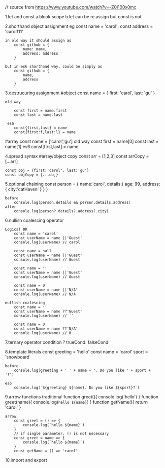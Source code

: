 // source from https://www.youtube.com/watch?v=-Z0i100x0mc

1.let and const
    a.blcok scope
    b.let can be re assign but const is not 

2.shorthand object assignment
    eg
        const name = 'carol';
        const address = 'carol111'

    in old way it should assign as 
        const github = {
            name: name,
            address: address
        }

    but in es6 shorthand way, could be simply as 
        const github = {
            name,
            address
        }
    
3.destrucuring assignment
#object
    const name = {
        first: 'carol',
        last: 'gu'
    }

    old way

        const first = name.first
        const last = name.last

     es6
        const{first,last} = name   
        const{first:f,last:l} = name   

#array
    const name = ['carol','gu']
    old way
        const first = name[0]
        const last = name[1]
    es6
        const[first,last] = name


4.spread syntax
#array/object copy
    const arr = [1,2,3]
    const arrCopy = [...arr]

    const obj = {first:'carol', last:'gu'}
    const objCopy = {...obj}


5.optional chaining
    const person = {
        name:'carol',
        details:{
            age: 99,
            address:{
                city:'catHaven'
            }
        }
    }

    before
        console.log(person.details && person.details.address)
    after
        console.log(person?.details?.address?.city)

6.nullish coalescing operator

    Logical OR
        const name = 'carol'
        const userName = name ||'Guest'
        console.log(userName) // carol

        const name = null
        const userName = name ||'Guest'
        console.log(userName) // Guest

        const name = ''
        const userName = name ||'Guest'
        console.log(userName) // Guest

        const name = 0
        const userName = name ||'N/A'
        console.log(userName) // N/A

    nullish coalescing 
        const name = ''
        const userName = name ??'Guest'
        console.log(userName) // ''

        const name = 0
        const userName = name ??'N/A'
        console.log(userName) // 0


7.ternary operator
    condition ? trueCond: falseCond


8.template literals
    const greeting = 'hello'
    const name = 'carol'
    sport = 'snowboard'

    before
        console.log(greeting + ' ' + name + '. Do you like ' + sport + '?')

    es6
        console.log(`${greeting} ${name}. Do you like ${sport}?`)

9.arrow functions
    traditional
        function greet(){
            console.log('hello')
        }
        function greet(name){
            console.log(`hello ${name}`)
        }
        function getName(){
            return 'carol'
        }

    arrow
        const greet = () => {
            console.log(`hello ${name}`)
        }
        // if single parameter, () is not necessary
        const greet = name => {
            console.log(`hello ${name}`)
        }
        const getName = () => 'carol'

10.import and export
    